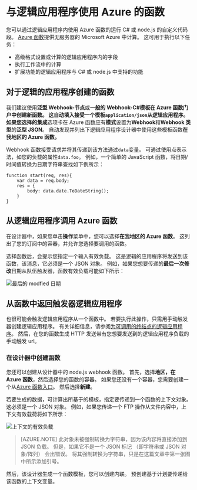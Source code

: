 <properties
   pageTitle="与逻辑应用程序使用 Azure 函数 |Microsoft Azure"
   description="了解如何使用应用程序逻辑的 Azure 函数"
   services="logic-apps,functions"
   documentationCenter=".net,nodejs,java"
   authors="jeffhollan"
   manager="dwrede"
   editor=""/>

<tags
   ms.service="logic-apps"
   ms.devlang="multiple"
   ms.topic="article"
   ms.tgt_pltfrm="na"
   ms.workload="integration"
   ms.date="10/18/2016"
   ms.author="jehollan"/>

# <a name="using-azure-functions-with-logic-apps"></a>与逻辑应用程序使用 Azure 的函数

您可以通过逻辑应用程序内使用 Azure 函数的运行 C# 或 node.js 的自定义代码段。  [Azure 函数](../azure-functions/functions-overview.md)提供无服务器的 Microsoft Azure 中计算。 这可用于执行以下任务︰

* 高级格式设置或计算的逻辑应用程序内的字段
* 执行工作流中的计算
* 扩展功能的逻辑应用程序与 C# 或 node.js 中支持的功能

## <a name="create-a-function-for-logic-apps"></a>对于逻辑的应用程序创建的函数

我们建议使用**泛型 Webhook-节点**或**一般的 Webhook-C#**模板在 Azure 函数门户中创建新函数。 这自动填入接受一个模板`application/json`从逻辑应用程序。  如果您选择的**集成**选项卡在 Azure 函数应有**模式**设置为**Webhook**和**Webhook 类型**的**泛型 JSON**。  自动发现并列出下逻辑应用程序设计器中使用这些模板函数**在我地区的 Azure 函数。**

Webhook 函数接受请求并将其传递到该方法通过`data`变量。 可通过使用点表示法，如您的负载的属性`data.foo`。  例如，一个简单的 JavaScript 函数，将日期/时间值转换为日期字符串查找如下例所示︰

```
function start(req, res){
    var data = req.body;
    res = {
        body: data.date.ToDateString();
    }
}
```

## <a name="call-azure-functions-from-a-logic-app"></a>从逻辑应用程序调用 Azure 函数

在设计器中，如果您单击**操作**菜单中，您可以选择**在我地区的 Azure 函数**。  这列出了您的订阅中的容器，并允许您选择要调用的函数。  

选择函数后，会提示您指定一个输入有效负载。 这是逻辑的应用程序将发送到该函数，该消息，它必须是一个 JSON 对象。 例如，如果您想要传递的**最后一次修改**日期从队伍触发器，函数有效负载可能如下所示︰

![最后的 modfied 日期][1]

## <a name="trigger-logic-apps-from-a-function"></a>从函数中返回触发器逻辑应用程序

也很可能会触发逻辑应用程序从一个函数中。  若要执行此操作，只需用手动触发器创建逻辑应用程序。 有关详细信息，请参阅[为可调用的终结点的逻辑应用程序](app-service-logic-http-endpoint.md)。  然后，在您的函数生成 HTTP 发送带有您想要发送到的逻辑应用程序负载的手动触发 url。

### <a name="create-a-function-from-the-designer"></a>在设计器中创建函数

您还可以创建从设计器中的 node.js webhook 函数。 首先，选择**地区，在 Azure 函数**，然后选择您的函数的容器。  如果您还没有一个容器，您需要创建一个从[Azure 函数入口](https://functions.azure.com/signin)。 然后选择**新建**。  

若要生成的数据，可计算出所基于的模板，指定要传递到一个函数的上下文对象。 这必须是一个 JSON 对象。 例如，如果您传递一个 FTP 操作从文件内容中，上下文有效载荷将如下所示︰

![上下文的有效负载][2]

>[AZURE.NOTE] 此对象未被强制转换为字符串，因为该内容将直接添加到 JSON 负载。 但是，如果它不是一个 JSON 标记 （即字符串或 JSON 对象/阵列） 会出错误。 将其强制转换为字符串，只是在这篇文章中第一张图中所示添加引号。

然后，该设计器生成一个函数模板，您可以创建内联。 预创建基于计划要传递给该函数的上下文变量。




<!--Image references-->
[1]: ./media/app-service-logic-azure-functions/callFunction.png
[2]: ./media/app-service-logic-azure-functions/createFunction.png
